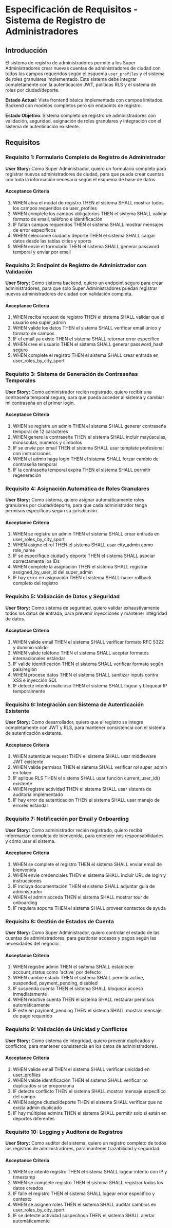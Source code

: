 # Especificación de Requisitos - Sistema de Registro de Administradores

## Introducción

El sistema de registro de administradores permite a los Super Administradores crear nuevas cuentas de administradores de ciudad con todos los campos requeridos según el esquema `user_profiles` y el sistema de roles granulares implementado. Este sistema debe integrar completamente con la autenticación JWT, políticas RLS y el sistema de roles por ciudad/deporte.

**Estado Actual**: Vista frontend básica implementada con campos limitados. Backend con modelos completos pero sin endpoints de registro.

**Estado Objetivo**: Sistema completo de registro de administradores con validación, seguridad, asignación de roles granulares y integración con el sistema de autenticación existente.

## Requisitos

### Requisito 1: Formulario Completo de Registro de Administrador

**User Story:** Como Super Administrador, quiero un formulario completo para registrar nuevos administradores de ciudad, para que pueda crear cuentas con toda la información necesaria según el esquema de base de datos.

#### Acceptance Criteria

1. WHEN abra el modal de registro THEN el sistema SHALL mostrar todos los campos requeridos de user_profiles
2. WHEN complete los campos obligatorios THEN el sistema SHALL validar formato de email, teléfono e identificación
3. IF faltan campos requeridos THEN el sistema SHALL mostrar mensajes de error específicos
4. WHEN seleccione ciudad y deporte THEN el sistema SHALL cargar datos desde las tablas cities y sports
5. WHEN envíe el formulario THEN el sistema SHALL generar password temporal y enviar por email

### Requisito 2: Endpoint de Registro de Administrador con Validación

**User Story:** Como sistema backend, quiero un endpoint seguro para crear administradores, para que solo Super Administradores puedan registrar nuevos administradores de ciudad con validación completa.

#### Acceptance Criteria

1. WHEN reciba request de registro THEN el sistema SHALL validar que el usuario sea super_admin
2. WHEN valide los datos THEN el sistema SHALL verificar email único y formato de campos
3. IF el email ya existe THEN el sistema SHALL retornar error específico
4. WHEN cree el usuario THEN el sistema SHALL generar password_hash seguro
5. WHEN complete el registro THEN el sistema SHALL crear entrada en user_roles_by_city_sport

### Requisito 3: Sistema de Generación de Contraseñas Temporales

**User Story:** Como administrador recién registrado, quiero recibir una contraseña temporal segura, para que pueda acceder al sistema y cambiar mi contraseña en el primer login.

#### Acceptance Criteria

1. WHEN se registre un admin THEN el sistema SHALL generar contraseña temporal de 12 caracteres
2. WHEN genere la contraseña THEN el sistema SHALL incluir mayúsculas, minúsculas, números y símbolos
3. IF se envíe por email THEN el sistema SHALL usar template profesional con instrucciones
4. WHEN el admin haga login THEN el sistema SHALL forzar cambio de contraseña temporal
5. IF la contraseña temporal expira THEN el sistema SHALL permitir regeneración

### Requisito 4: Asignación Automática de Roles Granulares

**User Story:** Como sistema, quiero asignar automáticamente roles granulares por ciudad/deporte, para que cada administrador tenga permisos específicos según su jurisdicción.

#### Acceptance Criteria

1. WHEN se registre un admin THEN el sistema SHALL crear entrada en user_roles_by_city_sport
2. WHEN asigne el rol THEN el sistema SHALL usar city_admin como role_name
3. IF se especifique ciudad y deporte THEN el sistema SHALL asociar correctamente los IDs
4. WHEN complete la asignación THEN el sistema SHALL registrar assigned_by_user_id del super_admin
5. IF hay error en asignación THEN el sistema SHALL hacer rollback completo del registro

### Requisito 5: Validación de Datos y Seguridad

**User Story:** Como sistema de seguridad, quiero validar exhaustivamente todos los datos de entrada, para prevenir inyecciones y mantener integridad de datos.

#### Acceptance Criteria

1. WHEN valide email THEN el sistema SHALL verificar formato RFC 5322 y dominio válido
2. WHEN valide teléfono THEN el sistema SHALL aceptar formatos internacionales estándar
3. IF valide identificación THEN el sistema SHALL verificar formato según país/región
4. WHEN procese datos THEN el sistema SHALL sanitizar inputs contra XSS e inyección SQL
5. IF detecte intento malicioso THEN el sistema SHALL logear y bloquear IP temporalmente

### Requisito 6: Integración con Sistema de Autenticación Existente

**User Story:** Como desarrollador, quiero que el registro se integre completamente con JWT y RLS, para mantener consistencia con el sistema de autenticación existente.

#### Acceptance Criteria

1. WHEN autentique request THEN el sistema SHALL usar middleware JWT existente
2. WHEN valide permisos THEN el sistema SHALL verificar rol super_admin en token
3. IF aplique RLS THEN el sistema SHALL usar función current_user_id() existente
4. WHEN registre actividad THEN el sistema SHALL usar sistema de auditoría implementado
5. IF hay error de autenticación THEN el sistema SHALL usar manejo de errores estándar

### Requisito 7: Notificación por Email y Onboarding

**User Story:** Como administrador recién registrado, quiero recibir información completa de bienvenida, para entender mis responsabilidades y cómo usar el sistema.

#### Acceptance Criteria

1. WHEN se complete el registro THEN el sistema SHALL enviar email de bienvenida
2. WHEN envíe credenciales THEN el sistema SHALL incluir URL de login y instrucciones
3. IF incluya documentación THEN el sistema SHALL adjuntar guía de administrador
4. WHEN el admin acceda THEN el sistema SHALL mostrar tour de onboarding
5. IF requiera soporte THEN el sistema SHALL proveer contactos de ayuda

### Requisito 8: Gestión de Estados de Cuenta

**User Story:** Como Super Administrador, quiero controlar el estado de las cuentas de administradores, para gestionar accesos y pagos según las necesidades del negocio.

#### Acceptance Criteria

1. WHEN registre admin THEN el sistema SHALL establecer account_status como 'active' por defecto
2. WHEN cambie estado THEN el sistema SHALL permitir active, suspended, payment_pending, disabled
3. IF suspenda cuenta THEN el sistema SHALL bloquear acceso inmediatamente
4. WHEN reactive cuenta THEN el sistema SHALL restaurar permisos automáticamente
5. IF esté en payment_pending THEN el sistema SHALL mostrar mensaje de pago requerido

### Requisito 9: Validación de Unicidad y Conflictos

**User Story:** Como sistema de integridad, quiero prevenir duplicados y conflictos, para mantener consistencia en los datos de administradores.

#### Acceptance Criteria

1. WHEN valide email THEN el sistema SHALL verificar unicidad en user_profiles
2. WHEN valide identificación THEN el sistema SHALL verificar no duplicados si se proporciona
3. IF detecte conflicto THEN el sistema SHALL mostrar mensaje específico del campo
4. WHEN asigne ciudad/deporte THEN el sistema SHALL verificar que no exista admin duplicado
5. IF hay múltiples admins THEN el sistema SHALL permitir solo si están en deportes diferentes

### Requisito 10: Logging y Auditoría de Registros

**User Story:** Como auditor del sistema, quiero un registro completo de todos los registros de administradores, para mantener trazabilidad y seguridad.

#### Acceptance Criteria

1. WHEN se intente registro THEN el sistema SHALL logear intento con IP y timestamp
2. WHEN se complete registro THEN el sistema SHALL registrar todos los datos creados
3. IF falle el registro THEN el sistema SHALL logear error específico y contexto
4. WHEN se asignen roles THEN el sistema SHALL auditar cambios en user_roles_by_city_sport
5. IF se detecte actividad sospechosa THEN el sistema SHALL alertar automáticamente